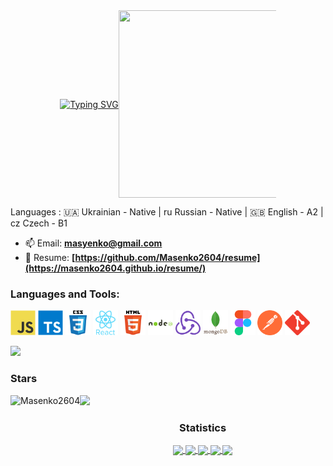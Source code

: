 <div style="display: flex; justify-content: center; align-items: center;">
  <a href="https://git.io/typing-svg">
    <img src="https://readme-typing-svg.herokuapp.com?font=Karla&weight=600&size=32&pause=1000&color=df3cc30&center=true&vCenter=true&random=false&width=435&lines=Welcome+to+my+profile+!;Hi%F0%9F%91%8B%2C+I'm+Tetyana;I+am+open+to+cooperation;I+continue+to+develop+;and+improve+my+skills." alt="Typing SVG" />
  </a>

<img src="https://i.gifer.com/origin/57/57fb961c57983056773ed68242bcfd7d_w200.gif" width="300" height="300" style="max-width: 50%;  float: right;">
 </div>
<!-- ![Animation](https://i.gifer.com/origin/57/57fb961c57983056773ed68242bcfd7d_w200.gif) -->





Languages : 🇺🇦 Ukrainian - Native | ru Russian - Native | 🇬🇧 English - A2 | cz Czech - B1
- 📫 Email: **masyenko@gmail.com**
- 📄 Resume: **[https://github.com/Masenko2604/resume](https://masenko2604.github.io/resume/)**


<h3 align="left">Languages and Tools:</h3>
<p align="left">
 

<img src="https://raw.githubusercontent.com/teamedwardforever/Readme-Generator/71f25dd8b98329b168142a6b782a107b75eab178/svg/Skills/Languages/javascript-original.svg" alt="Javascript" width="40" height="40"/>      
<img src="https://raw.githubusercontent.com/teamedwardforever/Readme-Generator/71f25dd8b98329b168142a6b782a107b75eab178/svg/Skills/Languages/typescript-original.svg" alt="Typescript" width="40" height="40"/>
<img src="https://raw.githubusercontent.com/teamedwardforever/Readme-Generator/71f25dd8b98329b168142a6b782a107b75eab178/svg/Skills/Frontend/css3-original-wordmark.svg" alt="Css" width="40" height="40"/>
<img src="https://raw.githubusercontent.com/teamedwardforever/Readme-Generator/71f25dd8b98329b168142a6b782a107b75eab178/svg/Skills/Frontend/react-original-wordmark.svg" alt="React" width="40" height="40"/>
<img src="https://raw.githubusercontent.com/teamedwardforever/Readme-Generator/71f25dd8b98329b168142a6b782a107b75eab178/svg/Skills/Frontend/html5-original-wordmark.svg" alt="HTML" width="40" height="40"/>
<img src="https://raw.githubusercontent.com/teamedwardforever/Readme-Generator/71f25dd8b98329b168142a6b782a107b75eab178/svg/Skills/Backend/nodejs-original-wordmark.svg" alt="NodeJs" width="40" height="40"/>
<img src="https://raw.githubusercontent.com/teamedwardforever/Readme-Generator/71f25dd8b98329b168142a6b782a107b75eab178/svg/Skills/Frontend/redux-original.svg" alt="Redux" width="40" height="40"/>
<img src="https://raw.githubusercontent.com/teamedwardforever/Readme-Generator/71f25dd8b98329b168142a6b782a107b75eab178/svg/Skills/Database/mongodb-original-wordmark.svg" alt="Mongodb" width="40" height="40"/>
<img src="https://raw.githubusercontent.com/teamedwardforever/Readme-Generator/71f25dd8b98329b168142a6b782a107b75eab178/svg/Skills/Software/figma-icon.svg" alt="Figma" width="40" height="40"/>
<img src="https://raw.githubusercontent.com/teamedwardforever/Readme-Generator/71f25dd8b98329b168142a6b782a107b75eab178/svg/Skills/Software/getpostman-icon.svg" alt="Postman" width="40" height="40"/>
<img src="https://raw.githubusercontent.com/teamedwardforever/Readme-Generator/71f25dd8b98329b168142a6b782a107b75eab178/svg/Skills/Other/git-scm-icon.svg" alt="Git" width="40" height="40"/>
</p>





<div> <a href="https://github.com/Masenko2604" target="_blank"><img src="https://img.shields.io/badge/GitHub-100000?style=for-the-badge&logo=github&logoColor=white" target="_blank"></a>
</div><h3 align="left">Stars</h3>
<img align="left" height="180em" src="https://github-readme-stats.vercel.app/api/top-langs/?username=Masenko2604&layout=compact&theme=" alt=Masenko2604 />

<img src="https://user-images.githubusercontent.com/73097560/115834477-dbab4500-a447-11eb-908a-139a6edaec5c.gif"><h3 align="center">Statistics</h3>
<div align="center">
<a href="https://github.com/Masenko2604">
<img align="center" src="http://github-profile-summary-cards.vercel.app/api/cards/stats?username=Masenko2604&theme=2077" height="180em" />
<img align="center" src="http://github-profile-summary-cards.vercel.app/api/cards/most-commit-language?username=Masenko2604&theme=2077" height="180em" />
<img align="center" src="http://github-profile-summary-cards.vercel.app/api/cards/repos-per-language?username=Masenko2604&theme=2077" height="180em" />
<img align="center" src="http://github-profile-summary-cards.vercel.app/api/cards/productive-time?username=Masenko2604&theme=2077" height="180em" />
<img align="center" src="http://github-profile-summary-cards.vercel.app/api/cards/profile-details?username=Masenko2604&theme=2077" height="180em" />
</div>

 






















